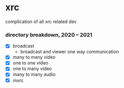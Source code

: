 # xrc
complication of all xrc related dev

### directory breakdown, 2020 – 2021

- [x] broadcast
    - broadcast and viewer one way communication
- [x] many to many video
- [x] one to one video 
- [x] one to many video
- [x] many to many audio
- [x] mxrc